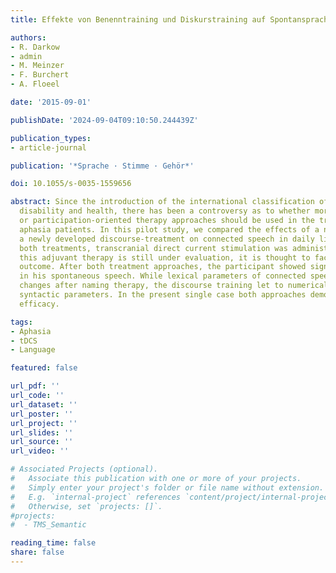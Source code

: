 ```yaml
---
title: Effekte von Benenntraining und Diskurstraining auf Spontansprache bei Aphasie

authors:
- R. Darkow
- admin
- M. Meinzer
- F. Burchert
- A. Floeel

date: '2015-09-01'

publishDate: '2024-09-04T09:10:50.244439Z'

publication_types:
- article-journal

publication: '*Sprache · Stimme · Gehör*'

doi: 10.1055/s-0035-1559656

abstract: Since the introduction of the international classification of functioning,
  disability and health, there has been a controversy as to whether more traditional
  or participation-oriented therapy approaches should be used in the treatment of
  aphasia patients. In this pilot study, we compared the effects of a naming treatment and
  a newly developed discourse-treatment on connected speech in daily life. During
  both treatments, transcranial direct current stimulation was administered. Although
  this adjuvant therapy is still under evaluation, it is thought to facilitate therapy
  outcome. After both treatment approaches, the participant ­showed significant changes
  in his spontaneous speech. While lexical parameters of connected speech showed significant
  changes after naming therapy, the discourse training let to numerical changes in
  syntactic parameters. In the present single case both approaches demonstrated their
  efficacy.

tags:
- Aphasia
- tDCS
- Language

featured: false

url_pdf: ''
url_code: ''
url_dataset: ''
url_poster: ''
url_project: ''
url_slides: ''
url_source: ''
url_video: ''

# Associated Projects (optional).
#   Associate this publication with one or more of your projects.
#   Simply enter your project's folder or file name without extension.
#   E.g. `internal-project` references `content/project/internal-project/index.md`.
#   Otherwise, set `projects: []`.
#projects:
#  - TMS_Semantic

reading_time: false
share: false
---
```

